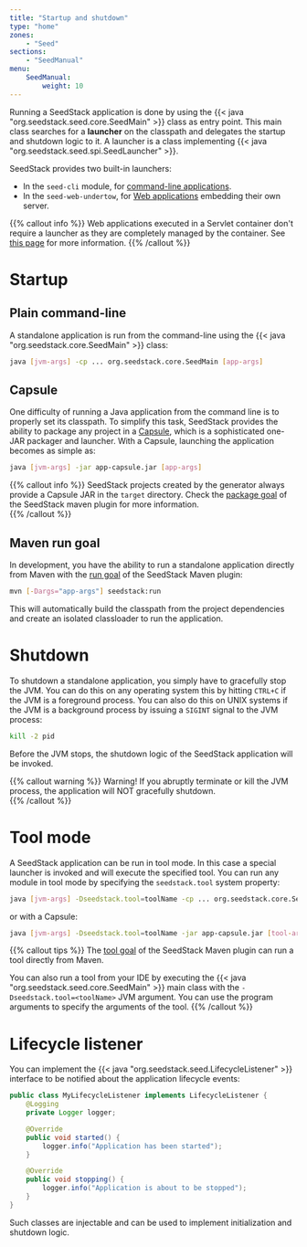 ```yaml
---
title: "Startup and shutdown"
type: "home"
zones:
    - "Seed"
sections:
    - "SeedManual"
menu:
    SeedManual:
        weight: 10
---
```


Running a SeedStack application is done by using the {{< java "org.seedstack.seed.core.SeedMain" >}} class 
as entry point. This main class searches for a **launcher** on the classpath and delegates the startup and shutdown
logic to it. A launcher is a class implementing {{< java "org.seedstack.seed.spi.SeedLauncher" >}}. 

SeedStack provides two built-in launchers:

* In the `seed-cli` module, for [command-line applications](../cli).
* In the `seed-web-undertow`, for [Web applications](../web) embedding their own server.

{{% callout info %}}
Web applications executed in a Servlet container don't require a launcher as they are completely managed by the container.
See [this page](../web#in-a-container) for more information.
{{% /callout %}} 

# Startup

## Plain command-line

A standalone application is run from the command-line using the {{< java "org.seedstack.core.SeedMain" >}}
class:

```bash
java [jvm-args] -cp ... org.seedstack.core.SeedMain [app-args]
```

## Capsule

One difficulty of running a Java application from the command line is to properly set its classpath. To simplify this
task, SeedStack provides the ability to package any project in a [Capsule](http://www.capsule.io/), which is a sophisticated
one-JAR packager and launcher. With a Capsule, launching the application becomes as simple as:

```bash
java [jvm-args] -jar app-capsule.jar [app-args]
```

{{% callout info %}}
SeedStack projects created by the generator always provide a Capsule JAR in the `target` directory. Check the 
[package goal](/docs/overview/maven-plugin/package) of the SeedStack maven plugin for more information.  
{{% /callout %}}
 
## Maven run goal

In development, you have the ability to run a standalone application directly from Maven with the [run goal](/docs/overview/maven-plugin/run) 
of the SeedStack Maven plugin:

```bash
mvn [-Dargs="app-args"] seedstack:run
```

This will automatically build the classpath from the project dependencies and create an isolated classloader to run the
application.

# Shutdown 
    
To shutdown a standalone application, you simply have to gracefully stop the JVM. You can do this on any operating system 
this by hitting `CTRL+C` if the JVM is a foreground process. You can also do this on UNIX systems if the JVM is a 
background process by issuing a `SIGINT` signal to the JVM process:
 
```bash
kill -2 pid
```
    
Before the JVM stops, the shutdown logic of the SeedStack application will be invoked.
     
{{% callout warning %}}
Warning! If you abruptly terminate or kill the JVM process, the application will NOT gracefully shutdown.  
{{% /callout %}}    

# Tool mode

A SeedStack application can be run in tool mode. In this case a special launcher is invoked and will execute the specified
tool. You can run any module in tool mode by specifying the `seedstack.tool` system property:
 
```bash
java [jvm-args] -Dseedstack.tool=toolName -cp ... org.seedstack.core.SeedMain [tool-args]
```

or with a Capsule:

```bash
java [jvm-args] -Dseedstack.tool=toolName -jar app-capsule.jar [tool-args]
```

{{% callout tips %}}
The [tool goal](/docs/overview/maven-plugin/tool) of the SeedStack Maven plugin can run a tool directly from Maven.

You can also run a tool from your IDE by executing the {{< java "org.seedstack.seed.core.SeedMain" >}} main class with
the `-Dseedstack.tool=<toolName>` JVM argument. You can use the program arguments to specify the arguments of the tool.
{{% /callout %}}

# Lifecycle listener

You can implement the {{< java "org.seedstack.seed.LifecycleListener" >}} interface to be notified about the application
lifecycle events:

```java
public class MyLifecycleListener implements LifecycleListener {
    @Logging
    private Logger logger;

    @Override
    public void started() {
        logger.info("Application has been started");
    }

    @Override
    public void stopping() {
        logger.info("Application is about to be stopped");
    }
}
```

Such classes are injectable and can be used to implement initialization and shutdown logic.
